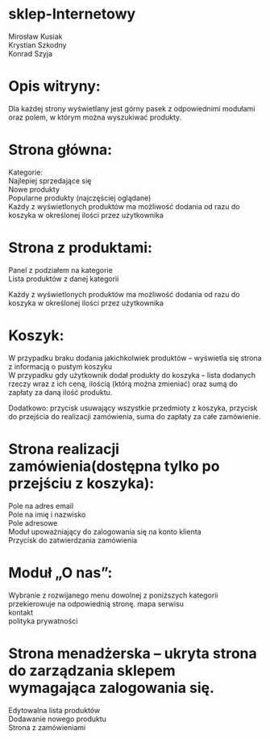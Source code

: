 # sklep-Internetowy

Mirosław Kusiak<br />
Krystian Szkodny<br />
Konrad Szyja<br />

# Opis witryny:


Dla każdej strony wyświetlany jest górny pasek z odpowiednimi modułami oraz polem, w którym można wyszukiwać produkty.


# Strona główna:
Kategorie:<br />
Najlepiej sprzedające się<br />
Nowe produkty<br />
Popularne produkty (najczęściej oglądane)<br />
Każdy z wyświetlonych produktów ma możliwość dodania od razu do koszyka w określonej ilości przez użytkownika<br />

# Strona z produktami:<br />
Panel z podziałem na kategorie<br />
Lista produktów z danej kategorii<br />

Każdy z wyświetlonych produktów ma możliwość dodania od razu do koszyka w określonej ilości
przez użytkownika

# Koszyk:
W przypadku braku dodania jakichkolwiek produktów – wyświetla się strona z informacją o pustym koszyku<br />
W przypadku gdy użytkownik dodał produkty do koszyka – lista dodanych rzeczy wraz z ich ceną, ilością (którą można zmieniać) oraz sumą do zapłaty za daną ilość produktu.<br />

Dodatkowo: przycisk usuwający wszystkie przedmioty z koszyka, przycisk do przejścia do realizacji zamówienia, suma do zapłaty za całe zamówienie.

# Strona realizacji zamówienia(dostępna tylko po przejściu z koszyka):
Pole na adres email<br />
Pole na imię i nazwisko<br />
Pole adresowe<br />
Moduł upoważniający do zalogowania się na konto klienta<br />
Przycisk do zatwierdzania zamówienia<br />

# Moduł „O nas”:
Wybranie z rozwijanego menu dowolnej z poniższych kategorii przekierowuje na odpowiednią stronę.
mapa serwisu<br />
kontakt<br />
polityka prywatności<br />

# Strona menadżerska – ukryta strona do zarządzania sklepem wymagająca zalogowania się.
Edytowalna lista produktów<br />
Dodawanie nowego produktu<br />
Strona z zamówieniami<br />
